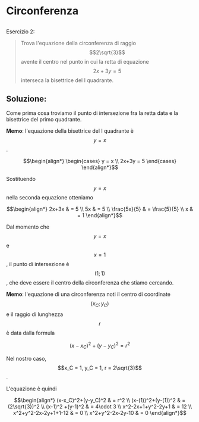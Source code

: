 ﻿# Circonferenza
<!--Upmath extremely simplifies this task by using Markdown and LaTeX. It converts the Markdown syntax extended with LaTeX equations support into HTML code you can publish anywhere on the web.-->

<!--![Paper written in LaTeX](/i/latex.jpg)-->

## 

Esercizio 2:

> Trova l'equazione della circonferenza di raggio $$2\sqrt{3}$$ avente il centro nel punto in cui la retta di equazione $$2x+3y = 5$$ interseca la bisettrice del I quadrante.  
## Soluzione: 

Come prima cosa troviamo il punto di intersezione fra la retta data e la bisettrice del primo quadrante. 

**Memo**: l'equazione della bisettrice del I quadrante è $$y = x $$.

$$\begin{align*}
\begin{cases}
y = x \\
2x+3y = 5 
\end{cases}
\end{align*}$$ 

Sostituendo $$y = x$$ nella seconda equazione otteniamo

$$\begin{align*}
2x+3x & = 5 \\
5x & = 5 \\
\frac{5x}{5} & = \frac{5}{5} \\
x & = 1 
\end{align*}$$ 

Dal momento che $$y = x$$ e $$x = 1$$, il punto di intersezione è $$(1;1)$$, che deve essere il centro della circonferenza che stiamo cercando.

**Memo**: l'equazione di una circonferenza noti il centro di coordinate $$(x_C;y_C)$$ e il raggio di lunghezza $$r$$ è data dalla formula 

$$(x-x_C)^2+(y-y_C)^2 = r^2$$

Nel nostro caso, $$x_C = 1, y_C = 1, r = 2\sqrt{3}$$. 

L'equazione è quindi 

$$\begin{align*}
(x-x_C)^2+(y-y_C)^2 & = r^2 \\
(x-(1))^2+(y-(1))^2 & = (2\sqrt{3})^2 \\
(x-1)^2 +(y-1)^2 & = 4\cdot 3  \\
x^2-2x+1+y^2-2y+1 & = 12 \\
x^2+y^2-2x-2y+1+1-12 & = 0 \\
x^2+y^2-2x-2y-10 & = 0 
\end{align*}$$


